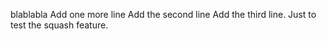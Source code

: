 blablabla
Add one more line
Add the second line
Add the third line. Just to test the squash feature.
